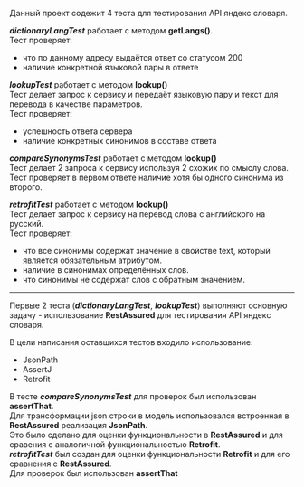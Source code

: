 Данный проект содежит 4 теста для тестирования API яндекс словаря.

***dictionaryLangTest*** работает с методом **getLangs()**.<br/>
Тест проверяет: 
- что по данному адресу выдаётся ответ со статусом 200
- наличие конкретной языковой пары в ответе

***lookupTest*** работает с методом **lookup()**<br/>
Тест делает запрос к сервису и передаёт языковую пару и текст для перевода в качестве параметров.<br/>
Тест проверяет:
- успешность ответа сервера
- наличие конкретных синонимов в составе ответа

***compareSynonymsTest*** работает с методом **lookup()**<br/>
Тест делает 2 запроса к сервису используя 2 схожих по смыслу слова.<br/>
Тест проверяет в первом ответе наличие хотя бы одного синонима из второго.

***retrofitTest*** работает с методом **lookup()**<br/>
Тест делает запрос к сервису на перевод слова с английского на русский.<br/>
Тест проверяет:
- что все синонимы содержат значение в свойстве text, который является обязательным атрибутом.
- наличие в синонимах определённых слов.
- что синонимы не содержат слов с обратным значением.

________________

Первые 2 теста (***dictionaryLangTest***, ***lookupTest***) выполняют основную задачу -
использование **RestAssured** для тестирования API яндекс словаря.

В цели написания оставшихся тестов входило использование:
- JsonPath
- AssertJ
- Retrofit

В тесте ***compareSynonymsTest*** для проверок был использован **assertThat**.<br/>
Для трансформации json строки в модель использовался встроенная в **RestAssured** реализация **JsonPath**.<br/>
Это было сделано для оценки функциональности в **RestAssured** и для сравения с аналогичной функциональностью **Retrofit**.<br/>
***retrofitTest*** был создан для оценки функциональности **Retrofit** и для его сравнения с **RestAssured**. <br/>
Для проверок был использован **assertThat**
